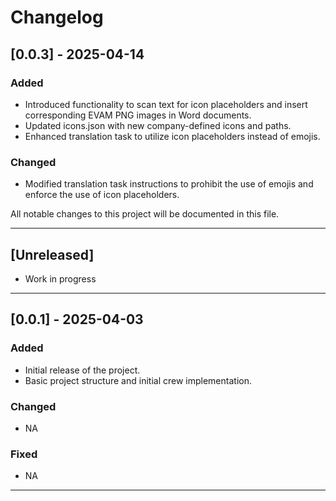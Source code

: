 # Changelog

## [0.0.3] - 2025-04-14

### Added

- Introduced functionality to scan text for icon placeholders and insert corresponding EVAM PNG images in Word documents.
- Updated icons.json with new company-defined icons and paths.
- Enhanced translation task to utilize icon placeholders instead of emojis.

### Changed

- Modified translation task instructions to prohibit the use of emojis and enforce the use of icon placeholders.

All notable changes to this project will be documented in this file.

---

## [Unreleased]

- Work in progress

---

## [0.0.1] - 2025-04-03

### Added

- Initial release of the project.
- Basic project structure and initial crew implementation.

### Changed

- NA

### Fixed

- NA

---
